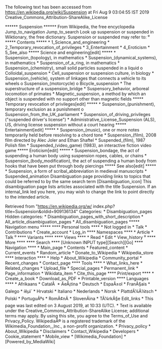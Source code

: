 The following text has been accessed from https://en.wikipedia.org/wiki/Suspension at Fri Aug 9 03:04:55 IST 2019
Creative_Commons_Attribution-ShareAlike_License




















****** Suspension ******
From Wikipedia, the free encyclopedia
Jump_to_navigation Jump_to_search
 Look up suspension or suspended in Wiktionary, the free dictionary.
Suspension or suspended may refer to:
⁰
***** Contents *****
    * 1_Science_and_engineering
    * 2_Temporary_revocation_of_privileges
    * 3_Entertainment
    * 4_Eroticism
    * 5_See_also
***** Science and engineering[edit] *****
    * Suspension_(topology), in mathematics
    * Suspension_(dynamical_systems), in mathematics
    * Suspension_of_a_ring, in mathematics
    * Suspension_(chemistry), small solid particles suspended in a liquid
          o Colloidal_suspension
    * Cell_suspension or suspension culture, in biology
    * Suspension_(vehicle), system of linkages that connects a vehicle to its
      wheels
          o Suspension_(motorcycle)
          o Bicycle_suspension
    * The superstructure of a suspension_bridge
    * Suspensory_behavior, arboreal locomotion of primates
    * Magnetic_suspension, a method by which an object is suspended with no
      support other than magnetic fields
***** Temporary revocation of privileges[edit] *****
    * Suspension_(punishment), temporary exclusion as a punishment
          o Suspension_from_the_UK_parliament
    * Suspension_of_driving_privileges ("suspended driver's license")
    * Administrative_License_Suspension (ALS), US, driving license suspension
      without a court hearing
***** Entertainment[edit] *****
    * Suspension_(music), one or more notes temporarily held before resolving
      to a chord tone
    * Suspension_(film), 2008 film directed by Alec Joler and Ethan Shaftel
    * Suspended_(film), 1987 Polish film
    * Suspended_(video_game) (1983), an interactive fiction video game
***** Eroticism[edit] *****
    * Suspension_bondage, the act of suspending a human body using suspension
      ropes, cables, or chains
    * Suspension_(body_modification), the act of suspending a human body from
      hooks that have been put through body piercings
***** See also[edit] *****
    * Suspension, a form of scribal_abbreviation in medieval manuscripts
    * Suspended_animation
                      Disambiguation page providing links to topics that could
                      be referred to by the same search term
[Disambiguation_icon] This disambiguation page lists articles associated with
                      the title Suspension.
                      If an internal_link led you here, you may wish to change
                      the link to point directly to the intended article.

Retrieved from "https://en.wikipedia.org/w/
index.php?title=Suspension&oldid=909136134"
Categories:
    * Disambiguation_pages
Hidden categories:
    * Disambiguation_pages_with_short_description
    * All_article_disambiguation_pages
    * All_disambiguation_pages
***** Navigation menu *****
**** Personal tools ****
    * Not logged in
    * Talk
    * Contributions
    * Create_account
    * Log_in
**** Namespaces ****
    * Article
    * Talk
⁰
**** Variants ****
**** Views ****
    * Read
    * Edit
    * View_history
⁰
**** More ****
**** Search ****
[Unknown INPUT type][Search][Go]
**** Navigation ****
    * Main_page
    * Contents
    * Featured_content
    * Current_events
    * Random_article
    * Donate_to_Wikipedia
    * Wikipedia_store
**** Interaction ****
    * Help
    * About_Wikipedia
    * Community_portal
    * Recent_changes
    * Contact_page
**** Tools ****
    * What_links_here
    * Related_changes
    * Upload_file
    * Special_pages
    * Permanent_link
    * Page_information
    * Wikidata_item
    * Cite_this_page
**** Print/export ****
    * Create_a_book
    * Download_as_PDF
    * Printable_version
**** Languages ****
    * Afrikaans
    * CatalÃ 
    * ÄeÅ¡tina
    * Deutsch
    * EspaÃ±ol
    * FranÃ§ais
    * Galego
    * íêµ­ì´
    * Hrvatski
    * Italiano
    * Nederlands
    * Norsk
    * PlattdÃ¼Ã¼tsch
    * Polski
    * PortuguÃªs
    * RomÃ¢nÄ
    * SlovenÄina
    * TÃ¼rkÃ§e
Edit_links
    * This page was last edited on 3 August 2019, at 10:33 (UTC).
    * Text is available under the Creative_Commons_Attribution-ShareAlike
      License; additional terms may apply. By using this site, you agree to the
      Terms_of_Use and Privacy_Policy. WikipediaÂ® is a registered trademark of
      the Wikimedia_Foundation,_Inc., a non-profit organization.
    * Privacy_policy
    * About_Wikipedia
    * Disclaimers
    * Contact_Wikipedia
    * Developers
    * Cookie_statement
    * Mobile_view
    * [Wikimedia_Foundation]
    * [Powered_by_MediaWiki]
